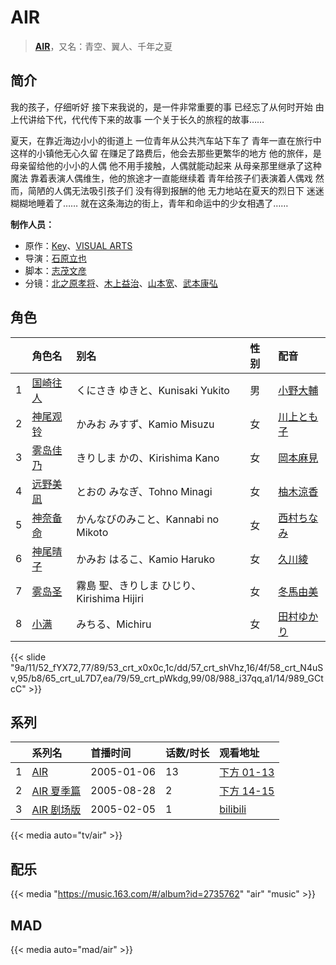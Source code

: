 # AIR


> <u>**[AIR](http://bgm.tv/subject/234)**</u>，又名：青空、翼人、千年之夏

## 简介


我的孩子，仔细听好
接下来我说的，是一件非常重要的事
已经忘了从何时开始
由上代讲给下代，代代传下来的故事
一个关于长久的旅程的故事……

夏天，在靠近海边小小的街道上
一位青年从公共汽车站下车了
青年一直在旅行中
这样的小镇他无心久留
在赚足了路费后，他会去那些更繁华的地方
他的旅伴，是母亲留给他的小小的人偶
他不用手接触，人偶就能动起来
从母亲那里继承了这种魔法
靠着表演人偶维生，他的旅途才一直能继续着
青年给孩子们表演着人偶戏
然而，简陋的人偶无法吸引孩子们
没有得到报酬的他
无力地站在夏天的烈日下
迷迷糊糊地睡着了……
就在这条海边的街上，青年和命运中的少女相遇了……

**制作人员：**
- 原作：[Key](http://bgm.tv/person/47)、[VISUAL ARTS](http://bgm.tv/person/2401)
- 导演：[石原立也](http://bgm.tv/person/1913)
- 脚本：[志茂文彦](http://bgm.tv/person/63)
- 分镜：[北之原孝将](http://bgm.tv/person/12660)、[木上益治](http://bgm.tv/person/2227)、[山本宽](http://bgm.tv/person/2027)、[武本康弘](http://bgm.tv/person/669)

## 角色

|     |   角色名   |   别名  | 性别 |  配音  |
|:--- |:------  |:----      |:---  |:--   |
| 1 | [国崎往人](http://bgm.tv/character/52) | くにさき ゆきと、Kunisaki Yukito | 男 | [小野大輔](http://bgm.tv/person/4456) |
| 2 | [神尾观铃](http://bgm.tv/character/53) | かみお みすず、Kamio Misuzu | 女 | [川上とも子](http://bgm.tv/person/3880) |
| 3 | [雾岛佳乃](http://bgm.tv/character/57) | きりしま かの、Kirishima Kano | 女 | [岡本麻見](http://bgm.tv/person/4458) |
| 4 | [远野美凪](http://bgm.tv/character/58) | とおの みなぎ、Tohno Minagi | 女 | [柚木涼香](http://bgm.tv/person/4007) |
| 5 | [神奈备命](http://bgm.tv/character/65) | かんなびのみこと、Kannabi no Mikoto | 女 | [西村ちなみ](http://bgm.tv/person/3840) |
| 6 | [神尾晴子](http://bgm.tv/character/59) | かみお はるこ、Kamio Haruko | 女 | [久川綾](http://bgm.tv/person/3875) |
| 7 | [雾岛圣](http://bgm.tv/character/60) | 霧島 聖、きりしま ひじり、Kirishima Hijiri | 女 | [冬馬由美](http://bgm.tv/person/3938) |
| 8 | [小满](http://bgm.tv/character/61) | みちる、Michiru | 女 | [田村ゆかり](http://bgm.tv/person/3965) |

{{< slide "9a/11/52_fYX72,77/89/53_crt_x0x0c,1c/dd/57_crt_shVhz,16/4f/58_crt_N4uSv,95/b8/65_crt_uL7D7,ea/79/59_crt_pWkdg,99/08/988_i37qq,a1/14/989_GCtcC" >}}

## 系列

|     | 系列名                                    | 首播时间       | 话数/时长 | 观看地址                                                     |
| :-- | :------------------------------------- | :--------- | :---- | :------------------------------------------------------- |
| 1   |[AIR](https://bgm.tv/subject/234)| 2005-01-06 | 13    | [下方 01-13](#id-1)                                        |
| 2   |[AIR 夏季篇](https://bgm.tv/subject/2127)| 2005-08-28 | 2     | [下方 14-15](#id-1)                                        |
| 3   |[AIR 剧场版](https://bgm.tv/subject/3410)| 2005-02-05 | 1     | [bilibili](https://www.bilibili.com/bangumi/play/ss3783) |

{{< media auto="tv/air" >}}

## 配乐

{{< media "https://music.163.com/#/album?id=2735762" 
"air"
"music" >}}

## MAD

{{< media  auto="mad/air" >}}
